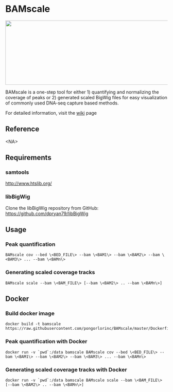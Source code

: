 BAMscale
===

<img src="https://github.com/pongorlorinc/BAMscale/blob/master/doc/images/MAIN.png"  width="600" height="200" />

BAMscale is a one-step tool for either 1) quantifying and normalizing the coverage of peaks or 2) generated scaled BigWig files for easy visualization of commonly used DNA-seq capture based methods.

For detailed information, visit the [wiki](https://github.com/pongorlorinc/BAMscale/wiki) page

## Reference
\<NA\>

## Requirements

### samtools
http://www.htslib.org/

### libBigWig
Clone the libBigWig repository from GitHub: https://github.com/dpryan79/libBigWig

## Usage

### Peak quantification

    BAMscale cov --bed \<BED_FILE\> --bam \<BAM1\> --bam \<BAM2\> --bam \<BAM3\> ... --bam \<BAMn\>

### Generating scaled coverage tracks

    BAMscale scale --bam \<BAM_FILE\> [--bam \<BAM2\> .. --bam \<BAMn\>]


## Docker

### Build docker image

    docker build -t bamscale https://raw.githubusercontent.com/pongorlorinc/BAMscale/master/Dockerfile

### Peak quantification with Docker

    docker run -v `pwd`:/data bamscale BAMscale cov --bed \<BED_FILE\> --bam \<BAM1\> --bam \<BAM2\> --bam \<BAM3\> ... --bam \<BAMn\>

### Generating scaled coverage tracks with Docker

    docker run -v `pwd`:/data bamscale BAMscale scale --bam \<BAM_FILE\> [--bam \<BAM2\> .. --bam \<BAMn\>]

